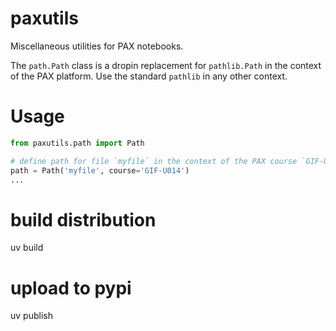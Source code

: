 # paxutils
Miscellaneous utilities for PAX notebooks.

The `path.Path` class is a dropin replacement for `pathlib.Path` in the context of the PAX platform. Use the standard `pathlib` in any other context.

# Usage
```python
from paxutils.path import Path

# define path for file `myfile` in the context of the PAX course `GIF-U014`
path = Path('myfile', course='GIF-U014')
...
```

# build distribution
uv build

# upload to pypi
uv publish

